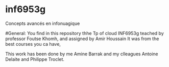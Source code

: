 # inf6953g
Concepts avancés en infonuagique

#General:
You find in this repository thhe Tp of cloud INF6953g teached by professor Foutse Khomh, and assigned by Amir Houssain
It was from the best courses you ca have,

This work has been done by me Amine Barrak and my clleagues Antoine Delaite and Philippe Troclet.
